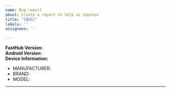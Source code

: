 ```yaml
---
name: Bug report
about: Create a report to help us improve
title: "[BUG]"
labels: ''
assignees: ''

---
```


<!--
   - Please provide as much as detail and example as you can.
   - Add screenshots if appropriate.
   - Make sure that you are always on the latest version.
   - Search issue before submitting a new one.
   
   Public Slack channel: https://rebrand.ly/fasthub
   
   #### How to submit Issue/Feature Request to *FastHub*
   - Make sure the included template is filled ( using FastHub will fill them up automatically ). 
   - If you planning to report multiple FRs/Issues that falls under the same category ~PLEASE REPORT THEM IN ONE TICKET~.
   - Make sure you are always on latest (FastHub/About & Click on version name).
   - Make sure the issue doesn't exists, lets keep things clean & tidy here :).  
-->

**FastHub Version:**  <!-- Don't forget to mention "Enterprise" here if needed. -->  
**Android Version:**  
**Device Information:**  
- MANUFACTURER: <!-- e.g. Yota Devices Limited -->  
- BRAND: <!-- e.g. YotaPhone -->  
- MODEL: <!-- e.g. YD201 -->  
---

